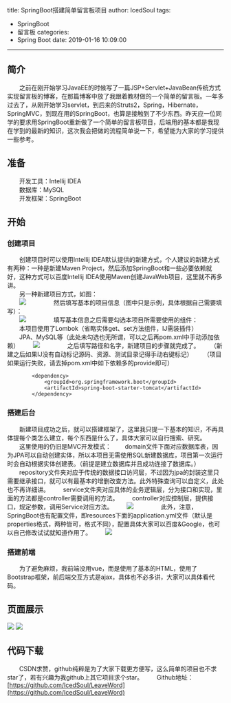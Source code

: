 title: SpringBoot搭建简单留言板项目
author: IcedSoul
tags:
  - SpringBoot
  - 留言板
categories:
  - Spring Boot
date: 2019-01-16 10:09:00
---
## 简介
　　之前在刚开始学习JavaEE的时候写了一篇JSP+Servlet+JavaBean传统方式实现留言板的博客，在那篇博客中放了我跟着教材做的一个简单的留言板。一年多过去了，从刚开始学习servlet，到后来的Struts2，Spring，Hibernate，SpringMVC，到现在用的SpringBoot，也算是接触到了不少东西。昨天应一位同学的要求用SpringBoot重新做了一个简单的留言板项目，后端用的基本都是我现在学到的最新的知识，这次我会把做的流程简单说一下，希望能为大家的学习提供一些参考。
## 准备
　　开发工具：Intellij IDEA  
　　数据库：MySQL  
　　开发框架：SpringBoot  
## 开始
### 创建项目
　　创建项目时可以使用Intellij IDEA默认提供的新建方式，个人建议的新建方式有两种：一种是新建Maven Project，然后添加SpringBoot和一些必要依赖就好，这种方式可以百度Intellij  IDEA使用Maven创建JavaWeb项目，这里就不再多讲。  
　　另一种新建项目方式，如图：  
　　![](http://ou7jocypf.bkt.clouddn.com/17-8-25/99767335.jpg)
　　
　　然后填写基本的项目信息（图中只是示例，具体根据自己需要填写）：  
　　![](http://ou7jocypf.bkt.clouddn.com/17-8-25/96946608.jpg)
　　
　　填写基本信息之后需要勾选本项目所需要使用的组件：  
　　本项目使用了Lombok（省略实体get、set方法组件，IJ需装插件）
　　JPA、MySQL等（此处未勾选也无所谓，可以之后再pom.xml中手动添加依赖）
　　![](http://ou7jocypf.bkt.clouddn.com/17-8-25/75594869.jpg)
　　
　　之后填写路径和名字，新建项目的步骤就完成了。
　　（新建之后如果IJ没有自动标记源码、资源、测试目录记得手动右键标记）
　　（项目如果运行失败，请去掉pom.xml中如下依赖多的provide即可）
　　

```
		<dependency>
			<groupId>org.springframework.boot</groupId>
			<artifactId>spring-boot-starter-tomcat</artifactId>
		</dependency>
```

### 搭建后台
　　新建项目成功之后，就可以搭建框架了，这里我只提一下基本的知识，不再具体提每个类怎么建立，每个东西是什么了，具体大家可以自行搜索、研究。
　　这里使用的仍旧是MVC开发模式：
　　domain文件下面对应数据库表，因为JPA可以自动创建实体，所以本项目无需使用SQL新建数据库，项目第一次运行时会自动根据实体创建表。（前提是建立数据库并且成功连接了数据库。）
　　repository文件夹对应于传统的数据接口访问层，不过因为jpa的封装这里只需要继承接口，就可以有最基本的增删改查方法。此外特殊查询可以自定义，此处也不再详细讲。
　　service文件夹对应具体的业务逻辑层，分为接口和实现，里面的方法都是controller需要调用的方法。
　　controller对应控制层，提供接口，规定参数，调用Service对应方法。
　　![](http://ou7jocypf.bkt.clouddn.com/17-8-25/50645877.jpg)
　　
　　此外，注意，SpringBoot也有配置文件，即resources下面的application.yml文件（默认是properties格式，两种皆可，格式不同），配置具体大家可以百度&Google，也可以自己修改试试就知道作用了。
　　![](http://ou7jocypf.bkt.clouddn.com/17-8-25/6778879.jpg)
### 搭建前端
　　为了避免麻烦，我前端没用vue，而是使用了基本的HTML，使用了Bootstrap框架，前后端交互方式是ajax，具体也不必多讲，大家可以具体看代码。
## 页面展示
![](http://ou7jocypf.bkt.clouddn.com/17-8-25/16156120.jpg)
![](http://ou7jocypf.bkt.clouddn.com/17-8-25/41027652.jpg)
## 代码下载
　　CSDN求赞，github纯粹是为了大家下载更方便写，这么简单的项目也不求star了，若有兴趣为我github上其它项目求个star。
　　Github地址：[https://github.com/IcedSoul/LeaveWord](https://github.com/IcedSoul/LeaveWord)